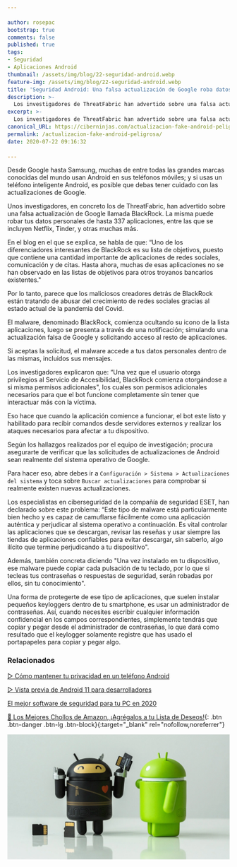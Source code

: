 ```yaml
---

author: rosepac
bootstrap: true
comments: false
published: true
tags:
- Seguridad
- Aplicaciones Android
thumbnail: /assets/img/blog/22-seguridad-android.webp
feature-img: /assets/img/blog/22-seguridad-android.webp
title: 'Seguridad Android: Una falsa actualización de Google roba datos de 337 aplicaciones, incluida Netflix'
description: >-
  Los investigadores de ThreatFabric han advertido sobre una falsa actualización de Google llamada BlackRock, que puede robar sus datos personales de 337 aplicaciones, incluidas Netflix y Tinder.
excerpt: >-
  Los investigadores de ThreatFabric han advertido sobre una falsa actualización de Google llamada BlackRock, que puede robar sus datos personales de 337 aplicaciones, incluidas Netflix y Tinder.
canonical_URL: https://ciberninjas.com/actualizacion-fake-android-peligrosa/
permalink: /actualizacion-fake-android-peligrosa/
date: 2020-07-22 09:16:32

---
```


Desde Google hasta Samsung, muchas de entre todas las grandes marcas conocidas del mundo usan Android en sus teléfonos móviles; y si usas un teléfono inteligente Android, es posible que debas tener cuidado con las actualizaciones de Google.

Unos investigadores, en concreto los de ThreatFabric, han advertido sobre una falsa actualización de Google llamada BlackRock. La misma puede robar tus datos personales de hasta 337 aplicaciones, entre las que se incluyen Netflix, Tinder, y otras muchas más.

En el blog en el que se explica, se habla de que: “Uno de los diferenciadores interesantes de BlackRock es su lista de objetivos, puesto que contiene una cantidad importante de aplicaciones de redes sociales, comunicación y de citas. Hasta ahora, muchas de esas aplicaciones no se han observado en las listas de objetivos para otros troyanos bancarios existentes."

Por lo tanto, parece que los maliciosos creadores detrás de BlackRock están tratando de abusar del crecimiento de redes sociales gracias al estado actual de la pandemia del Covid.

El malware, denominado BlackRock, comienza ocultando su icono de la lista aplicaciones, luego se presenta a través de una notificación; simulando una actualización falsa de Google y solicitando acceso al resto de aplicaciones.

Si aceptas la solicitud, el malware accede a tus datos personales dentro de las mismas, incluidos sus mensajes.

Los investigadores explicaron que: “Una vez que el usuario otorga privilegios al Servicio de Accesibilidad, BlackRock comienza otorgándose a si misma permisos adicionales", los cuales son permisos adicionales necesarios para que el bot funcione completamente sin tener que interactuar más con la víctima.

Eso hace que cuando la aplicación comience a funcionar, el bot este listo y habilitado para recibir comandos desde servidores externos y realizar los ataques necesarios para afectar a tu dispositivo.

Según los hallazgos realizados por el equipo de investigación; procura asegurarte de verificar que las solicitudes de actualizaciones de Android sean realmente del sistema operativo de Google.

Para hacer eso, abre debes ir a `Configuración > Sistema > Actualizaciones del sistema` y toca sobre `Buscar actualizaciones` para comprobar si realmente existen nuevas actualizaciones.

Los especialistas en ciberseguridad de la compañía de seguridad ESET, han declarado sobre este problema: “Este tipo de malware está particularmente bien hecho y es capaz de camuflarse fácilmente como una aplicación auténtica y perjudicar al sistema operativo a continuación. Es vital controlar las aplicaciones que se descargan, revisar las reseñas y usar siempre las tiendas de aplicaciones confiables para evitar descargar, sin saberlo, algo ilícito que termine perjudicando a tu dispositivo".

Además, también concreta diciendo "Una vez instalado en tu dispositivo, ese malware puede copiar cada pulsación de tu teclado, por lo que si tecleas tus contraseñas o respuestas de seguridad, serán robadas por ellos, sin tu conocimiento".

Una forma de protegerte de ese tipo de aplicaciones, que suelen instalar pequeños keyloggers dentro de tu smartphone, es usar un administrador de contraseñas. Así, cuando necesites escribir cualquier información confidencial en los campos correspondientes, simplemente tendrás que copiar y pegar desde el administrador de contraseñas, lo que dará como resultado que el keylogger solamente registre que has usado el portapapeles para copiar y pegar algo.

<!-- https://www.mirror.co.uk/tech/android-warning-fake-google-update-22382919.amp -->

### **Relacionados** <!-- omit in toc -->

[▷ Cómo mantener tu privacidad en un teléfono Android](https://ciberninjas.com/como-mantener-tu-privacidad-usando-android/)

[▷ Vista previa de Android 11 para desarrolladores](https://ciberninjas.com/android-11-para-desarrolladores/)

[El mejor software de seguridad para tu PC en 2020](https://ciberninjas.com/el-mejor-software-seguridad-2020/)

[🛒 Los Mejores Chollos de Amazon, ¡Agrégalos a tu Lista de Deseos!](/amazon/ "Los Mejores Chollos de Amazon, Ofertas Flash, Black Monday y Amazon Prime Day"){: .btn .btn-danger .btn-lg .btn-block}{:target="_blank" rel="nofollow,noreferrer"}

![Los investigadores de ThreatFabric han advertido sobre una falsa actualización de Google llamada BlackRock, que puede robar sus datos personales de 337 aplicaciones, incluidas Netflix y Tinder](/assets/img/blog/22-seguridad-android.webp "Los investigadores de ThreatFabric han advertido sobre una falsa actualización de Google llamada BlackRock, que puede robar sus datos personales de 337 aplicaciones, incluidas Netflix y Tinder")